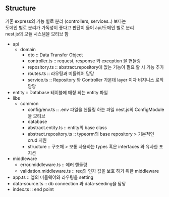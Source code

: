 ## Structure

기존 express의 기능 별로 분리 (controllers, services..) 보다는 <br>
도메인 별로 분리가 가독성이 좋다고 판단이 들어 api/도메인 별로 분리 <br>
nest.js의 모듈 시스템을 모티브 함

- api
  - domain
    - dto :: Data Transfer Object
    - controller.ts :: request, response 와 exception 을 핸들링
    - repository.ts :: abstract.repository에 없는 기능이 필요 할 시 기능 추가
    - routes.ts :: 라우팅과 미들웨어 담당
    - service.ts :: Repository 와 Controller 가운데 layer 이자 비지니스 로직 담당
- entity :: Database 테이블에 매칭 되는 entity 파일
- libs
  - common
    - config/env.ts :: .env 파일을 핸들링 하는 파일 nest.js의 ConfigModule을 모티브
    - database
    - abstract.entity.ts :: entity의 base class
    - abstract.repository.ts :: typeorm의 base repository > 기본적인 crud 지원
    - structure :: 구조체 > 보통 사용하는 types 혹은 interfaces 와 유사한 포지션
- middleware
  - error.middleware.ts :: 에러 핸들링
  - validation.middleware.ts :: req의 인자 값을 보호 하기 위한 middleware
- app.ts :: 앱의 미들웨어와 라우팅을 setting
- data-source.ts :: db connection 과 data-seeding을 담당
- index.ts :: end point

